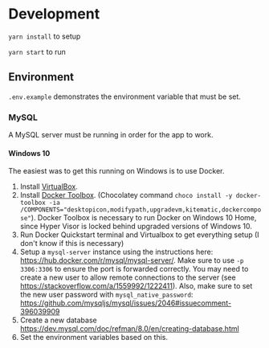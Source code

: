 # Development
`yarn install` to setup

`yarn start` to run

## Environment

`.env.example` demonstrates the environment variable that must be set.

### MySQL

A MySQL server must be running in order for the app to work.

#### Windows 10

The easiest was to get this running on Windows is to use Docker.

1. Install [VirtualBox](https://www.virtualbox.org/).
1. Install [Docker Toolbox](https://docs.docker.com/toolbox/toolbox_install_windows/).
  (Chocolatey command `choco install -y docker-toolbox -ia /COMPONENTS="desktopicon,modifypath,upgradevm,kitematic,dockercompose"`). Docker Toolbox is necessary to run Docker on Windows 10 Home, since Hyper Visor is locked behind upgraded versions of Windows 10.
1. Run Docker Quickstart terminal and Virtualbox to get everything setup (I don't know if this is necessary)
1. Setup a `mysql-server` instance using the instructions here: https://hub.docker.com/r/mysql/mysql-server/. Make sure to use `-p 3306:3306` to ensure the port is forwarded correctly. You may need to create a new user to allow remote connections to the server (see https://stackoverflow.com/a/1559992/1222411). Also, make sure to set the new user password with `mysql_native_password`: https://github.com/mysqljs/mysql/issues/2046#issuecomment-396039909
1. Create a new database https://dev.mysql.com/doc/refman/8.0/en/creating-database.html
1. Set the environment variables based on this.